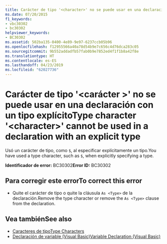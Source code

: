 ```yaml
---
title: Carácter de tipo '<character>' no se puede usar en una declaración con un tipo explícito
ms.date: 07/20/2015
f1_keywords:
- vbc30302
- bc30302
helpviewer_keywords:
- BC30302
ms.assetid: 502ba135-0400-4e89-9e97-6237ccb05b96
ms.openlocfilehash: f12955566a40a78d54b9e7c656c4d76dca283c05
ms.sourcegitcommit: 9b552addadfb57fab0b9e7852ed4f1f1b8a42f8e
ms.translationtype: HT
ms.contentlocale: es-ES
ms.lasthandoff: 04/23/2019
ms.locfileid: "62027736"
---
```

# <a name="type-character-character-cannot-be-used-in-a-declaration-with-an-explicit-type"></a><span data-ttu-id="e001d-102">Carácter de tipo '\<carácter >' no se puede usar en una declaración con un tipo explícito</span><span class="sxs-lookup"><span data-stu-id="e001d-102">Type character '\<character>' cannot be used in a declaration with an explicit type</span></span>
<span data-ttu-id="e001d-103">Usó un carácter de tipo, como `$`, al especificar explícitamente un tipo.</span><span class="sxs-lookup"><span data-stu-id="e001d-103">You have used a type character, such as `$`, when explicitly specifying a type.</span></span>  
  
 <span data-ttu-id="e001d-104">**Identificador de error:** BC30302</span><span class="sxs-lookup"><span data-stu-id="e001d-104">**Error ID:** BC30302</span></span>  
  
## <a name="to-correct-this-error"></a><span data-ttu-id="e001d-105">Para corregir este error</span><span class="sxs-lookup"><span data-stu-id="e001d-105">To correct this error</span></span>  
  
- <span data-ttu-id="e001d-106">Quite el carácter de tipo o quite la cláusula `As <Type>` de la declaración.</span><span class="sxs-lookup"><span data-stu-id="e001d-106">Remove the type character or remove the `As <Type>` clause from the declaration.</span></span>  
  
## <a name="see-also"></a><span data-ttu-id="e001d-107">Vea también</span><span class="sxs-lookup"><span data-stu-id="e001d-107">See also</span></span>

- [<span data-ttu-id="e001d-108">Caracteres de tipo</span><span class="sxs-lookup"><span data-stu-id="e001d-108">Type Characters</span></span>](../../visual-basic/programming-guide/language-features/data-types/type-characters.md)
- [<span data-ttu-id="e001d-109">Declaración de variable (Visual Basic)</span><span class="sxs-lookup"><span data-stu-id="e001d-109">Variable Declaration (Visual Basic)</span></span>](../programming-guide/language-features/variables/variable-declaration.md)

